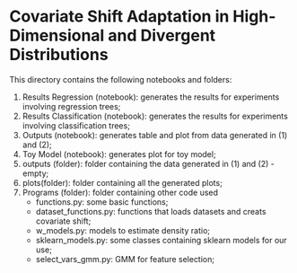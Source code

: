 # Covariate Shift Adaptation in High-Dimensional and Divergent Distributions

This directory contains the following notebooks and folders:

1) Results Regression (notebook): generates the results for experiments involving regression trees;
2) Results Classification (notebook): generates the results for experiments involving classification trees;
3) Outputs (notebook): generates table and plot from data generated in (1) and (2);
4) Toy Model (notebook): generates plot for toy model;
5) outputs (folder): folder containing the data generated in (1) and (2) - empty;
6) plots(folder): folder containing all the generated plots;
7) Programs (folder): folder containing other code used
    - functions.py: some basic functions;
    - dataset_functions.py: functions that loads datasets and creats covariate shift;
    - w_models.py: models to estimate density ratio;
    - sklearn_models.py: some classes containing sklearn models for our use;
    - select_vars_gmm.py: GMM for feature selection;
